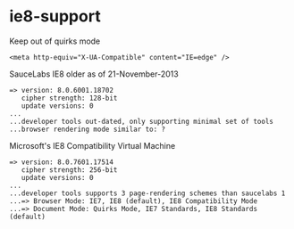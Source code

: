 ie8-support
===========

Keep out of quirks mode

    <meta http-equiv="X-UA-Compatible" content="IE=edge" />

SauceLabs IE8 older as of 21-November-2013

    => version: 8.0.6001.18702
       cipher strength: 128-bit
       update versions: 0
    ...
    ...developer tools out-dated, only supporting minimal set of tools
    ...browser rendering mode similar to: ?
    
Microsoft's IE8 Compatibility Virtual Machine

    => version: 8.0.7601.17514
       cipher strength: 256-bit
       update versions: 0
    ...
    ...developer tools supports 3 page-rendering schemes than saucelabs 1
    ...=> Browser Mode: IE7, IE8 (default), IE8 Compatibility Mode
    ...=> Document Mode: Quirks Mode, IE7 Standards, IE8 Standards (default)

